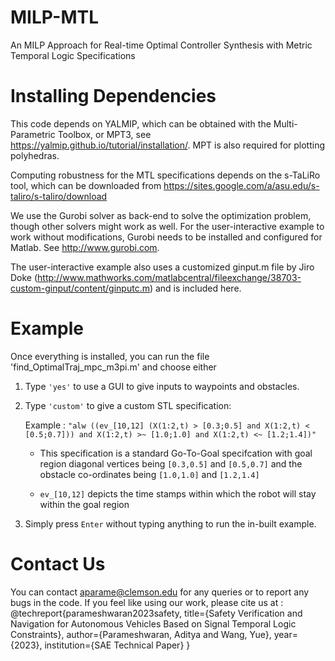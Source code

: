 # MILP-MTL
An MILP Approach for Real-time Optimal Controller Synthesis with Metric Temporal Logic Specifications


# Installing Dependencies

This code depends on YALMIP, which can be obtained with the Multi-Parametric Toolbox, or MPT3, 
see https://yalmip.github.io/tutorial/installation/. MPT is also required for plotting polyhedras.

Computing robustness for the MTL specifications depends on the s-TaLiRo tool, which can be downloaded from
https://sites.google.com/a/asu.edu/s-taliro/s-taliro/download

We use the Gurobi solver as back-end to solve the optimization problem, though other solvers might work as well. 
For the user-interactive example to work without modifications, Gurobi needs to be installed and configured for Matlab. 
See http://www.gurobi.com.

The user-interactive example also uses a customized ginput.m file by Jiro Doke (http://www.mathworks.com/matlabcentral/fileexchange/38703-custom-ginput/content/ginputc.m) and is included here.

# Example

Once everything is installed, you can run the file 'find_OptimalTraj_mpc_m3pi.m' and choose either 

1) Type ```'yes'``` to use a GUI to give inputs to waypoints and obstacles.

2) Type ```'custom'``` to give a custom STL specification:

    Example : ``` "alw ((ev_[10,12] (X(1:2,t) > [0.3;0.5] and X(1:2,t) < [0.5;0.7])) and X(1:2,t) >~ [1.0;1.0] and X(1:2,t) <~ [1.2;1.4])" ```
    * This specification is a standard Go-To-Goal specifcation with goal region diagonal vertices being ```[0.3,0.5]``` and ```[0.5,0.7]``` and the obstacle co-ordinates being ```[1.0,1.0]``` and ```[1.2,1.4]```

    * ```ev_[10,12]``` depicts the time stamps within which the robot will stay within the goal region

3) Simply press ```Enter``` without typing anything to run the in-built example.

# Contact Us

You can contact aparame@clemson.edu for any queries or to report any bugs in the code.
If you feel like using our work, please cite us at :
@techreport{parameshwaran2023safety,
  title={Safety Verification and Navigation for Autonomous Vehicles Based on Signal Temporal Logic Constraints},
  author={Parameshwaran, Aditya and Wang, Yue},
  year={2023},
  institution={SAE Technical Paper}
}
